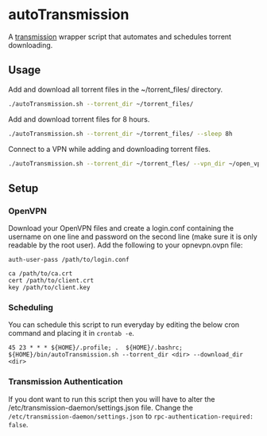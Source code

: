 # autoTransmission
A [transmission](https://transmissionbt.com/about/) wrapper script that automates and schedules torrent downloading.

## Usage
Add and download all torrent files in the ~/torrent\_files/ directory.
```bash
./autoTransmission.sh --torrent_dir ~/torrent_files/
```
Add and download torrent files for 8 hours.
```bash
./autoTransmission.sh --torrent_dir ~/torrent_files/ --sleep 8h
```
Connect to a VPN while adding and downloading torrent files.
```bash
./autoTransmission.sh --torrent_dir ~/torrent_fles/ --vpn_dir ~/open_vpn_files/
```

## Setup
### OpenVPN
Download your OpenVPN files and create a login.conf containing the username on one line and password on the second line (make sure it is only readable by the root user). Add the following to your opnevpn.ovpn file:
```
auth-user-pass /path/to/login.conf

ca /path/to/ca.crt
cert /path/to/client.crt
key /path/to/client.key
```
### Scheduling
You can schedule this script to run everyday by editing the below cron command and placing it in `crontab -e`.
```
45 23 * * * ${HOME}/.profile; .  ${HOME}/.bashrc; ${HOME}/bin/autoTransmission.sh --torrent_dir <dir> --download_dir <dir>
```
### Transmission Authentication
If you dont want to run this script then you will have to alter the /etc/transmission-daemon/settings.json file. Change the `/etc/transmission-daemon/settings.json` to `rpc-authentication-required: false`.
